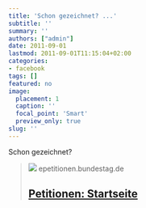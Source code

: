 ```yaml
---
title: 'Schon gezeichnet? ...'
subtitle: ''
summary: ''
authors: ["admin"]
date: 2011-09-01
lastmod: 2011-09-01T11:15:04+02:00
categories:
- facebook
tags: []
featured: no
image:
  placement: 1
  caption: ''
  focal_point: 'Smart'
  preview_only: true
slug: ''
---
```

Schon gezeichnet?
> [![](https://epetitionen.bundestag.de/apps/epet/responsive/static/pix/startpage_photo1.jpg?action=petition%3Bsa%3Ddetails%3Bpetition%3D17143)](https://epetitionen.bundestag.de/index.php?action=petition%3Bsa%3Ddetails%3Bpetition%3D17143)
> epetitionen.bundestag.de
> ## [Petitionen: Startseite](https://epetitionen.bundestag.de/index.php?action=petition%3Bsa%3Ddetails%3Bpetition%3D17143)
>

